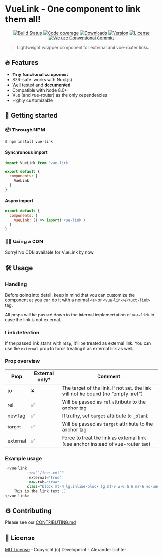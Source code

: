 # VueLink - One component to link them all!

<p align="center">
  <a href="https://travis-ci.com/Developmint/vue-link"><img src="https://travis-ci.com/Developmint/vue-link.svg?branch=master" alt="Build Status"></a>
  <a href="https://codecov.io/gh/Developmint/vue-link"><img src="https://codecov.io/gh/Developmint/vue-link/branch/master/graph/badge.svg" alt="Code coverage"></a>
  <a href="https://www.npmjs.com/package/vue-link"><img src="https://img.shields.io/npm/dm/vue-link.svg" alt="Downloads"></a>
  <a href="https://www.npmjs.com/package/vue-link"><img src="https://img.shields.io/npm/v/vue-link.svg" alt="Version"></a>
  <a href="https://www.npmjs.com/package/vue-link"><img src="https://img.shields.io/npm/l/vue-link.svg" alt="License"></a>
  <a href="https://conventionalcommits.org"><img src="https://img.shields.io/badge/Conventional%20Commits-1.0.0-yellow.svg" alt="We use Conventional Commits"></a>
</p>

> Lightweight wrapper component for external and vue-router links.

## :fire:  Features

- **Tiny functional component**
- SSR-safe (works with Nuxt.js)
- Well tested and **documented**
- Compatible with Node 8.0+
- Vue (and vue-router) as the only dependencies
- Highly customizable

## :mag_right: Getting started


### :package: Through NPM

```
$ npm install vue-link
```

#### Synchronous import

```js
import VueLink from 'vue-link'

export default {
  components: {
    VueLink
  }
}

```

#### Async import

```js
export default {
  components: {
    VueLink: () => import('vue-link')
  }
}

```

### :link::x: Using a CDN

Sorry! No CDN available for VueLink by now.

## :hammer_and_wrench: Usage

### Handling

Before going into detail, keep in mind that you can customize the component
as you can do it with a normal `<a>` or `<vue-link>`/`<nuxt-link>` tag.

All props will be passed down to the internal implementation of `vue-link`
in case the link is not external.

### Link detection

If the passed link starts with `http`, it'll be treated as external link.
You can use the `external` prop to force treating it as external link as well.

### Prop overview


| Prop |  External only?  | Comment |
| ---  |       ---        |   ---   |
| to   |  :x:             | The target of the link. If not set, the link will not be bound (no "empty href")|
| rel  |:white_check_mark:| Will be passed as `rel` attribute to the anchor tag|
|newTag|:white_check_mark:| If truthy, set `target` attribute to `_blank`|
|target|:white_check_mark:| Will be passed as `target` attribute to the anchor tag|
|external|:white_check_mark:| Force to treat the link as external link (use anchor instead of vue-router tag)|


### Example usage

```js
 <vue-link
          :to="`/feed.xml`"
          :external="true"
          :new-tab="true"
          class="block mt-4 lg:inline-block lg:mt-0 w-6 h-6 mr-6 no-underline">
    This is the link text ;)
</vue-link>
```
## :gear: Contributing

Please see our [CONTRIBUTING.md](./CONTRIBUTING.md)


## :bookmark_tabs: License

[MIT License](./LICENSE.md) - Copyright (c) Developmint - Alexander Lichter
